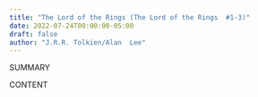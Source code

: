 ```yaml
---
title: "The Lord of the Rings (The Lord of the Rings  #1-3)"
date: 2022-07-24T00:00:00-05:00
draft: false
author: "J.R.R. Tolkien/Alan  Lee"
---
```


SUMMARY

<!--more-->

CONTENT